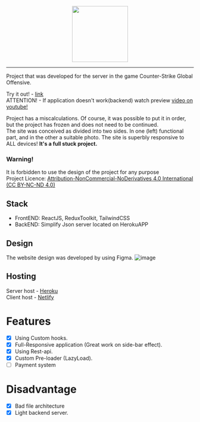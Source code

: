 <p align="center">
<img width="150" src="https://i.imgur.com/jTNd3xl.png">
</p>

---

Project that was developed for the server in the game Counter-Strike Global Offensive. <br/>

Try it out! - [link](https://legioncs.netlify.app/)<br/>
ATTENTION! - If application doesn't work(backend) watch preview [video on youtube!](https://youtu.be/t2nl4v053_Q)

Project has a miscalculations. Of course, it was possible to put it in order, but the project has frozen and does not need to be continued. <br/>
The site was conceived as divided into two sides. In one (left) functional part, and in the other a suitable photo. The site is superbly responsive to ALL devices! <b>It's a full stuck project.</b>

### Warning!
It is forbidden to use the design of the project for any purpose <br/>
Project Licence: [Attribution-NonCommercial-NoDerivatives 4.0 International (CC BY-NC-ND 4.0)](https://creativecommons.org/licenses/by-nc-nd/4.0/)

## Stack
+ FrontEND: ReactJS, ReduxToolkit, TailwindCSS
+ BackEND: Simplify Json server located on HerokuAPP

## Design
The website design was developed by using Figma.
![image](https://user-images.githubusercontent.com/50119367/198565133-0d046b48-23ae-46bd-9f33-c90003b7103a.png)

## Hosting
Server host - [Heroku](https://www.heroku.com/) <br/>
Client host - [Netlify](https://netlify.app/)

# Features
- [x] Using Custom hooks.
- [x] Full-Responsive application (Great work on side-bar effect).
- [x] Using Rest-api.
- [x] Custom Pre-loader (LazyLoad).
- [ ] Payment system

# Disadvantage
- [x] Bad file architecture
- [x] Light backend server.
